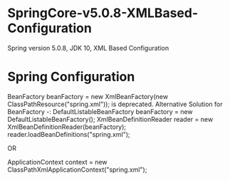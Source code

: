 # SpringCore-v5.0.8-XMLBased-Configuration
Spring version 5.0.8, JDK 10, XML Based Configuration

# Spring Configuration
BeanFactory beanFactory = new XmlBeanFactory(new ClassPathResource("spring.xml")); is deprecated. 
Alternative Solution for BeanFactory -: 
  DefaultListableBeanFactory beanFactory = new DefaultListableBeanFactory();
  XmlBeanDefinitionReader reader = new XmlBeanDefinitionReader(beanFactory);
  reader.loadBeanDefinitions("spring.xml");
  
  OR
  
  ApplicationContext context = new ClassPathXmlApplicationContext("spring.xml");
